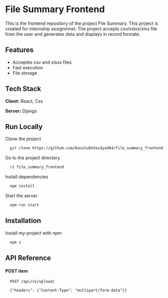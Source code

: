 
# File Summary Frontend

This is the frontend repository of the project File Summary. This project is created for internship assignmnet. The project accepts csv/xslxx/xlxx file from the user and generates data and displays in record formate.


## Features

- Acceptes csv and xlsxx files
- Fast execution
- File storage


## Tech Stack

**Client:** React, Css

**Server:** Django


## Run Locally

Clone the project

```bash
  git clone https://github.com/KaustubhVaidya404/file_summary_frontend.git
```

Go to the project directory

```bash
  cd file_summary_frontend
```

Install dependencies

```bash
  npm install
```

Start the server

```bash
  npm run start
```


## Installation

Install my-project with npm

```bash
  npm i
```
    
## API Reference


#### POST item

```
  POST /api/v1/upload/

  {"headers": {"Content-Type": "multipart/form-data"}}
```
